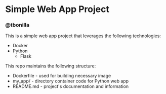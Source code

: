 # Simple Web App Project
### @tbonilla
This is a simple web app project that leverages the following technologies: 
  - Docker
  - Python
    - Flask

This repo maintains the following structure:
  - Dockerfile - used for building necessary image
  - my_app/ - directory container code for Python web app
  - README.md - project's documentation and information

